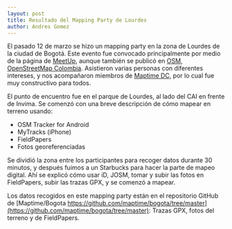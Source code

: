 ```yaml
---
layout: post
title: Resultado del Mapping Party de Lourdes
author: Andres Gomez
---
```


El pasado 12 de marzo se hizo un mapping party en la zona de Lourdes de la ciudad de Bogotá.
Este evento fue convocado principalmente por medio de la página de
[MeetUp](http://www.meetup.com/Maptime-Colombia-OSM/events/228832727/),
aunque también se publicó en [OSM](http://wiki.openstreetmap.org/wiki/Current_events),
[OpenStreetMap Colombia](http://blog.openstreetmap.co/2016/02/14/Mapping-party-Bogota-Lourdes/).
Asistieron varias personas con diferentes intereses, y nos acompañaron miembros de 
[Maptime DC](http://maptime.io/dc/), por lo cual fue muy constructivo para todos.

El punto de encuentro fue en el parque de Lourdes, al lado del CAI en frente de Invima.
Se comenzó con una breve descripción de cómo mapear en terreno usando:

* OSM Tracker for Android
* MyTracks (iPhone)
* FieldPapers
* Fotos georeferenciadas

Se dividió la zona entre los participantes para recoger datos durante 30 minutos,
y después fuimos a un Starbucks para hacer la parte de mapeo digital.
Ahí se explicó cómo usar iD, JOSM, tomar y subir las fotos en FieldPapers, subir las trazas GPX,
y se comenzó a mapear.

Los datos recogidos en este mapping party están en el repositorio GitHub de
[Maptime/Bogota https://github.com/maptime/bogota/tree/master](https://github.com/maptime/bogota/tree/master):
Trazas GPX, fotos del terreno y de FieldPapers.

